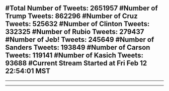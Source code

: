 #Total Number of Tweets: 2651957 
#Number of Trump Tweets: 862296
#Number of Cruz Tweets: 525632
#Number of Clinton Tweets: 332325
#Number of Rubio Tweets: 279437
#Number of Jeb! Tweets: 245649
#Number of Sanders Tweets: 193849
#Number of Carson Tweets: 119141
#Number of Kasich Tweets: 93688
#Current Stream Started at Fri Feb 12 22:54:01 MST
---
---
---
